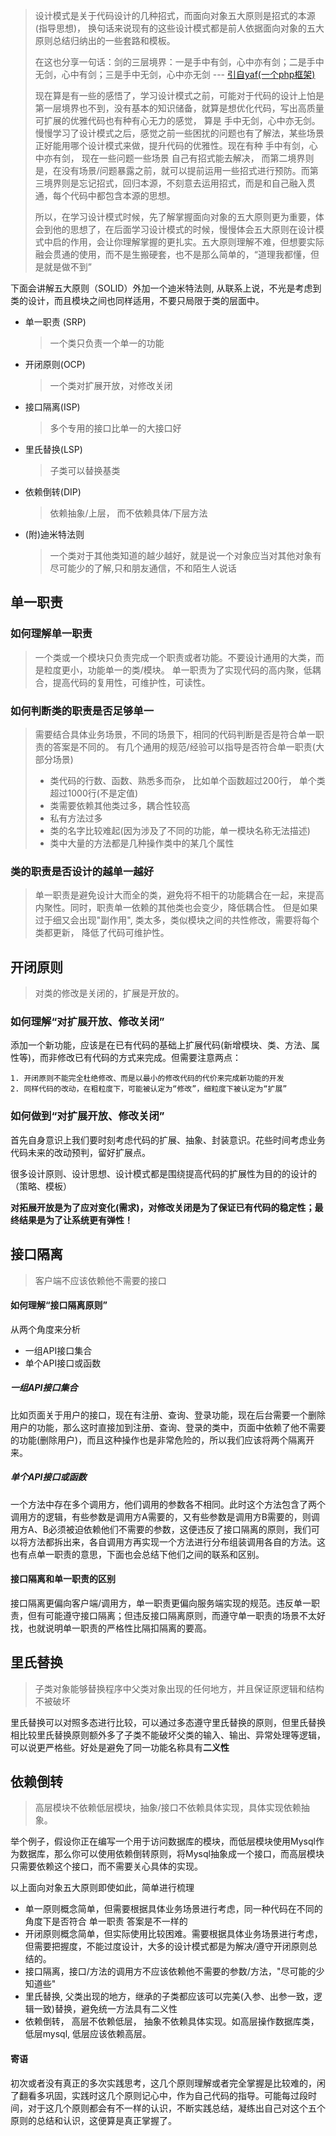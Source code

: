 > 设计模式是关于代码设计的几种招式，而面向对象五大原则是招式的本源(指导思想)， 换句话来说现有的这些设计模式都是前人依据面向对象的五大原则总结归纳出的一些套路和模板。
>
> 在这也分享一句话：剑的三层境界：一是手中有剑，心中亦有剑；二是手中无剑，心中有剑；三是手中无剑，心中亦无剑 --- [引自yaf(一个php框架)](https://www.laruence.com/manual/yaf.infos.html)
>
> 现在算是有一些的感悟了，学习设计模式之前，可能对于代码的设计上怕是第一层境界也不到，没有基本的知识储备，就算是想优化代码，写出高质量可扩展的优雅代码也有种有心无力的感觉，  算是 手中无剑，心中亦无剑。 慢慢学习了设计模式之后，感觉之前一些困扰的问题也有了解法，某些场景正好能用哪个设计模式来做，提升代码的优雅性。现在有种 手中有剑，心中亦有剑，  现在一些问题一些场景 自己有招式能去解决，  而第二境界则是，在没有场景/问题暴露之前，就可以提前运用一些招式进行预防。而第三境界则是忘记招式，回归本源，不刻意去运用招式，而是和自己融入贯通，每个代码中都包含本源的思想。
>
> 所以，在学习设计模式时候，先了解掌握面向对象的五大原则更为重要，体会到他的思想了，在后面学习设计模式的时候，慢慢体会五大原则在设计模式中启的作用，会让你理解掌握的更扎实。五大原则理解不难，但想要实际融会贯通的使用，而不是生搬硬套，也不是那么简单的，“道理我都懂，但是就是做不到”

下面会讲解五大原则（SOLID）外加一个迪米特法则, 从联系上说，不光是考虑到类的设计，而且模块之间也同样适用，不要只局限于类的层面中。

- 单一职责 (SRP)

  > 一个类只负责一个单一的功能
  >
- 开闭原则(OCP)

  > 一个类对扩展开放，对修改关闭
  >
- 接口隔离(ISP)

  > 多个专用的接口比单一的大接口好
  >
- 里氏替换(LSP)

  > 子类可以替换基类
  >
- 依赖倒转(DIP)

  > 依赖抽象/上层， 而不依赖具体/下层方法
  >
- (附)迪米特法则

  > 一个类对于其他类知道的越少越好，就是说一个对象应当对其他对象有尽可能少的了解,只和朋友通信，不和陌生人说话
  >

## 单一职责

### 如何理解单一职责

> 一个类或一个模块只负责完成一个职责或者功能。不要设计通用的大类，而是粒度更小，功能单一的类/模块。 单一职责为了实现代码的高内聚，低耦合，提高代码的复用性，可维护性，可读性。

### 如何判断类的职责是否足够单一

> 需要结合具体业务场景，不同的场景下，相同的代码判断是否是符合单一职责的答案是不同的。
> 有几个通用的规范/经验可以指导是否符合单一职责(大部分场景)
>
> - 类代码的行数、函数、熟悉多而杂， 比如单个函数超过200行， 单个类超过1000行(不是定值)
> - 类需要依赖其他类过多，耦合性较高
> - 私有方法过多
> - 类的名字比较难起(因为涉及了不同的功能，单一模块名称无法描述)
> - 类中大量的方法都是几种操作类中的某几个属性

### 类的职责是否设计的越单一越好

> 单一职责是避免设计大而全的类，避免将不相干的功能耦合在一起，来提高内聚性。同时，职责单一依赖的其他类也会变少，降低耦合性。 但是如果过于细又会出现"副作用", 类太多，类似模块之间的共性修改，需要将每个类都更新， 降低了代码可维护性。

## 开闭原则

> 对类的修改是关闭的，扩展是开放的。

### 如何理解“对扩展开放、修改关闭”

添加一个新功能，应该是在已有代码的基础上扩展代码(新增模块、类、方法、属性等)，而非修改已有代码的方式来完成。但需要注意两点：

    1. 开闭原则不能完全杜绝修改、而是以最小的修改代码的代价来完成新功能的开发
 	2. 同样代码的改动，在粗粒度下，可能被认定为“修改”，细粒度下被认定为“扩展”

### 如何做到“对扩展开放、修改关闭”

首先自身意识上我们要时刻考虑代码的扩展、抽象、封装意识。花些时间考虑业务代码未来的改动预判，留好扩展点。

很多设计原则、设计思想、设计模式都是围绕提高代码的扩展性为目的的设计的（策略、模板）

**对拓展开放是为了应对变化(需求)，对修改关闭是为了保证已有代码的稳定性；最终结果是为了让系统更有弹性！**

## 接口隔离

> 客户端不应该依赖他不需要的接口

#### 如何理解“接口隔离原则”

从两个角度来分析

- 一组API接口集合
- 单个API接口或函数

##### 一组API接口集合

比如页面关于用户的接口，现在有注册、查询、登录功能，现在后台需要一个删除用户的功能，那么这时直接加到注册、查询、登录的类中，页面中依赖了他不需要的功能(删除用户)，而且这种操作也是非常危险的，所以我们应该将两个隔离开来。

##### 单个API接口或函数

一个方法中存在多个调用方，他们调用的参数各不相同。此时这个方法包含了两个调用方的逻辑，有些参数是调用方A需要的，又有些参数是调用方B需要的，则调用方A、B必须被迫依赖他们不需要的参数，这便违反了接口隔离的原则，我们可以将方法都拆出来，各自调用方再实现一个方法进行分布组装调用各自的方法。这也有点单一职责的意思，下面也会总结下他们之间的联系和区别。

#### 接口隔离和单一职责的区别

接口隔离更偏向客户端/调用方，单一职责更偏向服务端实现的规范。违反单一职责，但有可能遵守接口隔离；但违反接口隔离原则，而遵守单一职责的场景不太好找，也就说明单一职责的严格性比隔扣隔离的要高。

## 里氏替换

> 子类对象能够替换程序中父类对象出现的任何地方，并且保证原逻辑和结构不被破坏

里氏替换可以对照多态进行比较，可以通过多态遵守里氏替换的原则，但里氏替换相比较里氏替换原则额外多了子类不能破坏父类的输入、输出、异常处理等逻辑，可以说更严格些。好处是避免了同一功能名称具有**二义性**

## 依赖倒转

> 高层模块不依赖低层模块，抽象/接口不依赖具体实现，具体实现依赖抽象。

举个例子，假设你正在编写一个用于访问数据库的模块，而低层模块使用Mysql作为数据库，那么你可以使用依赖倒转原则，将Mysql抽象成一个接口，而高层模块只需要依赖这个接口，而不需要关心具体的实现。


以上面向对象五大原则即使如此，简单进行梳理

- 单一原则概念简单，但需要根据具体业务场景进行考虑，同一种代码在不同的角度下是否符合 单一职责 答案是不一样的
- 开闭原则概念简单，但实际使用比较困难。需要根据具体业务场景进行考虑，但需要把握度，不能过度设计，大多的设计模式都是为解决/遵守开闭原则总结的。
- 接口隔离，接口/方法的调用方不应该依赖他不需要的参数/方法，"尽可能的少知道些"
- 里氏替换,  父类出现的地方，继承的子类都应该可以完美(入参、出参一致，逻辑一致)替换，避免统一方法具有二义性
- 依赖倒转， 高层不依赖低层， 抽象不依赖具体实现。如高层操作数据库类，低层mysql,  低层应该依赖高层。

#### 寄语

初次或者没有真正的多次实践思考，这几个原则理解或者完全掌握是比较难的，闲了翻看多巩固，实践时这几个原则记心中，作为自己代码的指导。可能每过段时间，对于这几个原则都会有不一样的认识，不断实践总结，凝练出自己对这个五个原则的总结和认识，这便算是真正掌握了。

